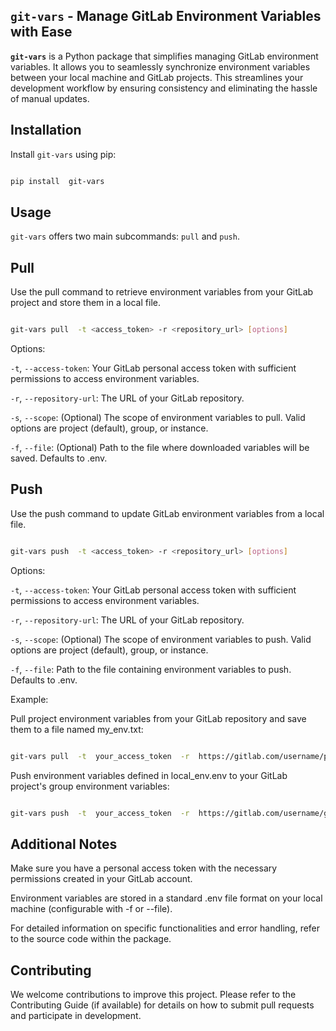
## `git-vars` - Manage GitLab Environment Variables with Ease
  

**`git-vars`** is a Python package that simplifies managing GitLab environment variables. It allows you to seamlessly synchronize environment variables between your local machine and GitLab projects. This streamlines your development workflow by ensuring consistency and eliminating the hassle of manual updates.

  

## Installation

  

Install `git-vars` using pip:

  

```bash

pip install  git-vars

```

## Usage

`git-vars` offers two main subcommands: `pull` and `push`.

  

## Pull

Use the pull command to retrieve environment variables from your GitLab project and store them in a local file.

  

```Bash

git-vars pull  -t <access_token> -r <repository_url> [options]

```

  

Options:

  

`-t`, `--access-token`: Your GitLab personal access token with sufficient permissions to access environment variables.

  

`-r`, `--repository-url`: The URL of your GitLab repository.

  

`-s`, `--scope`: (Optional) The scope of environment variables to pull. Valid options are project (default), group, or instance.

  

`-f`, `--file`: (Optional) Path to the file where downloaded variables will be saved. Defaults to .env.

  

## Push

Use the push command to update GitLab environment variables from a local file.

  

```Bash

git-vars push  -t <access_token> -r <repository_url> [options]


```

  

Options:

  

`-t`, `--access-token`: Your GitLab personal access token with sufficient permissions to access environment variables.

  

`-r`, `--repository-url`: The URL of your GitLab repository.

  

`-s`, `--scope`: (Optional) The scope of environment variables to push. Valid options are project (default), group, or instance.

  

`-f`, `--file`: Path to the file containing environment variables to push. Defaults to .env.

  

Example:

  

Pull project environment variables from your GitLab repository and save them to a file named my_env.txt:

```Bash

git-vars pull  -t  your_access_token  -r  https://gitlab.com/username/project-name  -f  .env


```

  

Push environment variables defined in local_env.env to your GitLab project's group environment variables:

```Bash

git-vars push  -t  your_access_token  -r  https://gitlab.com/username/group-name  -s  group  -f  local_env.env

```

  

## Additional Notes

Make sure you have a personal access token with the necessary permissions created in your GitLab account.

Environment variables are stored in a standard .env file format on your local machine (configurable with -f or --file).

For detailed information on specific functionalities and error handling, refer to the source code within the package.

  

## Contributing

We welcome contributions to improve this project. Please refer to the Contributing Guide (if available) for details on how to submit pull requests and participate in development.
